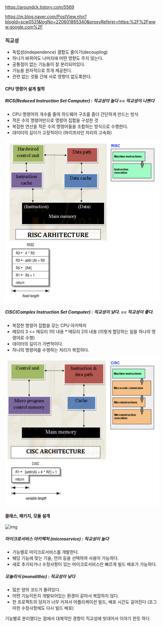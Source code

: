 <https://aroundck.tistory.com/5569>

<https://m.blog.naver.com/PostView.nhn?blogId=scw0531&logNo=220601865340&proxyReferer=https:%2F%2Fwww.google.com%2F>



### 직교성

- 독립성(independence) 결합도 줄이기(decoupling) 
- 하나가 바뀌어도 나머지에 어떤 영향도 주지 않는다.
- 공통점이 없는 기능들이 잘 분리되어있다.
- 기능을 원자적으로 쪼개 제공한다.
- 관련 없는 것들 간에 서로 영향이 없도록한다.



#### CPU 명령어 설계 철학

##### RICS(Reduced Instruction Set Computer) : 직교성이 높다 == 직교성이 나쁘다

- CPU 명령어의 개수를 줄여 하드웨어 구조를 좀더 간단하게 만드는 방식
- 적은 수의 명령어만으로 명령어 집합을 구성한 것
- 복잡한 연산을 적은 수의 명령어들을 조합하는 방식으로 수행한다.
- 데이터의 길이가 고정적이다 (파이프라인 처리의 고속화)

![cisc](../resource/risc.png)

##### CISC(Complex Instruction Set Computer) : 직교성이 낮다. == 직교성이 좋다.

- 복잡한 명령어 집합을 갖는 CPU 아키텍처
- 메모리 3 <= 메모리 1의 내용 * 메모리 2의 내용 (이렇게 할당하는 일을 하나의 명령어로 수행)
- 데이터의 길이가 가변적이다.
- 하나의 명령어를 수행하는 처리가 복잡하다.

![cisc](../resource/cisc.png)





#### 클래스, 패키지, 모듈 설계

![img](https://k.kakaocdn.net/dn/49wTn/btqASzgr8wR/jLuZ4oQHoMyv4CnkeTxBC0/img.png)

##### 마이크로서비스 아키텍처 (microservice) : 직교성이 높다

- 기능별로 마이크로서비스를 개발한다.
- 해당 기능에 맞는 기술, 언어 등을 선택하여 사용이 가능하다.
- 새로 추가되거나 수정사항이 있는 마이크로서비스만 빠르게 빌드 배포가 가능하다.

##### 모놀리식 (monolithic) : 직교성이 낮다

- 많은 양의 코드가 몰려있다.
- 어떤 기능이든지 개발되어있는 환경이 같아서 복잡하지 않다.
- 한 프로젝트의 덩치가 너무 커져서 어플리케이션 빌드, 배포 시간도 길어진다 (조그마한 수정사항에도 다시 빌드 배포)

기능별로 분리했다는 점에서 대체적인 경향이 직교성에 빗대어서 이야기 한듯 하다.

